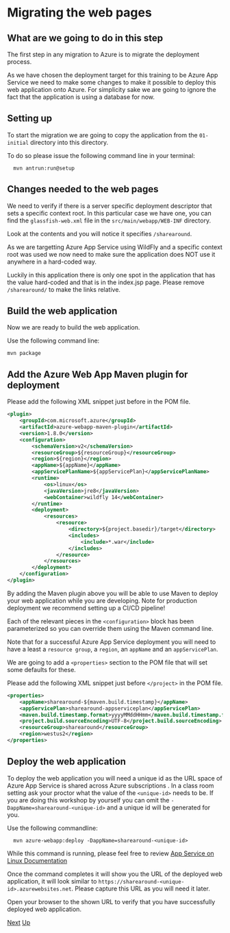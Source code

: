 # Migrating the web pages

## What are we going to do in this step

The first step in any migration to Azure is to migrate the deployment process.

As we have chosen the deployment target for this training to be Azure App Service
we need to make some changes to make it possible to deploy this web application
onto Azure. For simplicity sake we are going to ignore the fact that the
application is using a database for now.

## Setting up

To start the migration we are going to copy the application from the `01-initial`
directory into this directory.

To do so please issue the following command line
in your terminal:

```shell
  mvn antrun:run@setup
```

## Changes needed to the web pages

We need to verify if there is a server specific deployment descriptor that sets a
specific context root. In this particular case we have one, you can find the
`glassfish-web.xml` file in the `src/main/webapp/WEB-INF` directory.

Look at the contents and you will  notice it specifies `/sharearound`.

As we are targetting Azure App Service using WildFly and a specific context root
was used we now need to make sure the application does NOT use it anywhere in a
hard-coded way.

Luckily in this application there is only one spot in the application that has the
value hard-coded and that is in the index.jsp page. Please remove `/sharearound/`
to make the links relative.

## Build the web application

Now we are ready to build the web application.

Use the following command line:

```shell
mvn package
```

## Add the Azure Web App Maven plugin for deployment

Please add the following XML snippet just before </plugins> in the POM file.

```xml
<plugin>
    <groupId>com.microsoft.azure</groupId>
    <artifactId>azure-webapp-maven-plugin</artifactId>
    <version>1.8.0</version>
    <configuration>
        <schemaVersion>v2</schemaVersion>
        <resourceGroup>${resourceGroup}</resourceGroup>
        <region>${region}</region>
        <appName>${appName}</appName>
        <appServicePlanName>${appServicePlan}</appServicePlanName>
        <runtime>
            <os>linux</os>
            <javaVersion>jre8</javaVersion>
            <webContainer>wildfly 14</webContainer>
        </runtime>
        <deployment>
            <resources>
                <resource>
                    <directory>${project.basedir}/target</directory>
                    <includes>
                        <include>*.war</include>
                    </includes>
                </resource>
            </resources>
        </deployment>
    </configuration>
</plugin>
```

By adding the Maven plugin above you will be able to use Maven to deploy your
web application while you are developing. Note for production deployment we
recommend setting up a CI/CD pipeline!

Each of the relevant pieces in the `<configuration>` block has been parameterized
so you can override them using the Maven command line.

Note that for a successful Azure App Service deployment you will need to have a
least a `resource group`, a `region`, an `appName` and an `appServicePlan`.

We are going to add a `<properties>` section to the POM file that will set some
defaults for these.

Please add the following XML snippet just before `</project>` in the POM file.

```xml
<properties>
    <appName>sharearound-${maven.build.timestamp}</appName>
    <appServicePlan>sharearound-appserviceplan</appServicePlan>
    <maven.build.timestamp.format>yyyyMMddHHmm</maven.build.timestamp.format>
    <project.build.sourceEncoding>UTF-8</project.build.sourceEncoding>
    <resourceGroup>sharearound</resourceGroup>
    <region>westus2</region>
</properties>
```

## Deploy the web application

To deploy the web application you will need a unique id as the URL space of
Azure App Service is shared across Azure subscriptions . In a class room setting
ask your proctor what the value of the `<unique-id>` needs to be. If you are doing
this workshop by yourself you can omit the `-DappName=sharearound-<unique-id>` and
a unique id will be generated for you.

Use the following commandline:

```shell
  mvn azure-webapp:deploy -DappName=sharearound-<unique-id>
```

While this command is running, please feel free to review
[App Service on Linux Documentation](https://docs.microsoft.com/en-us/azure/app-service/containers/)

Once the command completes it will show you the URL of the deployed web
application, it will look similar to
`https://sharearound-<unique-id>.azurewebsites.net`. Please capture this URL as
you will need it later.

Open your browser to the shown URL to verify that you have successfully deployed
web application.

[Next](../03-migrating-database/README.md)
[Up](../README.md)
